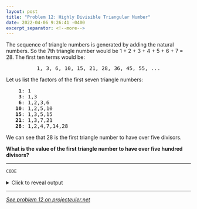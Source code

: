 ```yaml
---
layout: post
title: "Problem 12: Highly Divisible Triangular Number"
date: 2022-04-06 9:26:41 -0400
excerpt_separator: <!--more-->
---
```

The sequence of triangle numbers is generated by adding the natural numbers. So the 7th triangle number would be 1 + 2 + 3 + 4 + 5 + 6 + 7 = 28. The first ten terms would be:

<p style="text-align:center;font-family:monospace">
1, 3, 6, 10, 15, 21, 28, 36, 45, 55, ...
</p>

Let us list the factors of the first seven triangle numbers:

<p style="font-family:monospace">
&nbsp;&nbsp;&nbsp; <b> 1</b>: 1<br />
&nbsp;&nbsp;&nbsp; <b> 3</b>: 1,3<br />
&nbsp;&nbsp;&nbsp; <b> 6</b>: 1,2,3,6<br />
&nbsp;&nbsp; <b>10</b>: 1,2,5,10<br />
&nbsp;&nbsp; <b>15</b>: 1,3,5,15<br />
&nbsp;&nbsp; <b>21</b>: 1,3,7,21<br />
&nbsp;&nbsp; <b>28</b>: 1,2,4,7,14,28
</p>

We can see that 28 is the first triangle number to have over five divisors.

**What is the value of the first triangle number to have over five hundred divisors?**
<!--more-->

***

```py
CODE
```

<details> 
<summary>Click to reveal output</summary>
{% highlight py%}
OUTPUT
{% endhighlight %}
</details>  

***

*[See problem 12 on projecteuler.net](https://projecteuler.net/problem=12)*